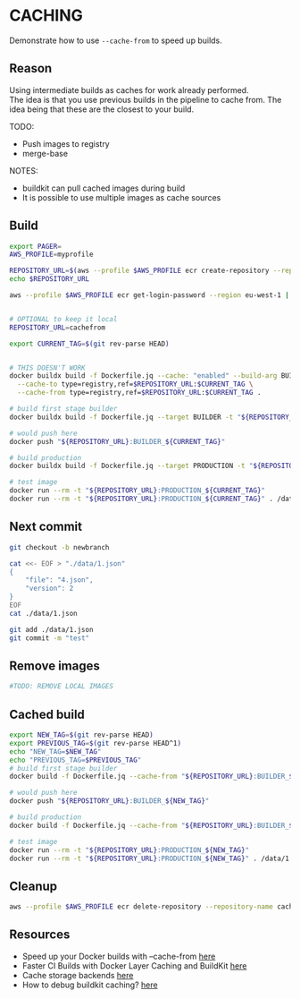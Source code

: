 # CACHING

Demonstrate how to use `--cache-from` to speed up builds.  

## Reason

Using intermediate builds as caches for work already performed.  
The idea is that you use previous builds in the pipeline to cache from.  The idea being that these are the closest to your build.  

TODO:

- Push images to registry
- merge-base

NOTES:

- buildkit can pull cached images during build
- It is possible to use multiple images as cache sources  

## Build

```sh
export PAGER=
AWS_PROFILE=myprofile

REPOSITORY_URL=$(aws --profile $AWS_PROFILE ecr create-repository --repository-name cachefromtest --region eu-west-1 | jq -r .repository.repositoryUri)
echo $REPOSITORY_URL

aws --profile $AWS_PROFILE ecr get-login-password --region eu-west-1 | docker login --username AWS --password-stdin "$REPOSITORY_URL"


# OPTIONAL to keep it local
REPOSITORY_URL=cachefrom

export CURRENT_TAG=$(git rev-parse HEAD)


# THIS DOESN'T WORK
docker buildx build -f Dockerfile.jq --cache: "enabled" --build-arg BUILDKIT_INLINE_CACHE=1 --push -t $REPOSITORY_URL:$CURRENT_TAG \
  --cache-to type=registry,ref=$REPOSITORY_URL:$CURRENT_TAG \
  --cache-from type=registry,ref=$REPOSITORY_URL:$CURRENT_TAG .

# build first stage builder
docker buildx build -f Dockerfile.jq --target BUILDER -t "${REPOSITORY_URL}:BUILDER_${CURRENT_TAG}" .

# would push here
docker push "${REPOSITORY_URL}:BUILDER_${CURRENT_TAG}"

# build production
docker buildx build -f Dockerfile.jq --target PRODUCTION -t "${REPOSITORY_URL}:PRODUCTION_${CURRENT_TAG}" .

# test image
docker run --rm -t "${REPOSITORY_URL}:PRODUCTION_${CURRENT_TAG}"
docker run --rm -t "${REPOSITORY_URL}:PRODUCTION_${CURRENT_TAG}" . /data/1.json
```

## Next commit

```sh
git checkout -b newbranch 

cat <<- EOF > "./data/1.json"
{
    "file": "4.json",
    "version": 2
}
EOF
cat ./data/1.json

git add ./data/1.json 
git commit -m "test"
```

## Remove images

```sh
#TODO: REMOVE LOCAL IMAGES

```

## Cached build

```sh
export NEW_TAG=$(git rev-parse HEAD)
export PREVIOUS_TAG=$(git rev-parse HEAD^1)
echo "NEW_TAG=$NEW_TAG"
echo "PREVIOUS_TAG=$PREVIOUS_TAG"
# build first stage builder
docker build -f Dockerfile.jq --cache-from "${REPOSITORY_URL}:BUILDER_${PREVIOUS_TAG}" --target BUILDER -t "${REPOSITORY_URL}:BUILDER_${NEW_TAG}" .

# would push here
docker push "${REPOSITORY_URL}:BUILDER_${NEW_TAG}"

# build production
docker build -f Dockerfile.jq --cache-from "${REPOSITORY_URL}:BUILDER_${NEW_TAG}" --target PRODUCTION -t "${REPOSITORY_URL}:PRODUCTION_${NEW_TAG}" .

# test image
docker run --rm -t "${REPOSITORY_URL}:PRODUCTION_${NEW_TAG}"
docker run --rm -t "${REPOSITORY_URL}:PRODUCTION_${NEW_TAG}" . /data/1.json
```

## Cleanup

```sh
aws --profile $AWS_PROFILE ecr delete-repository --repository-name cachefromtest --region eu-west-1 --force
```

## Resources

- Speed up your Docker builds with –cache-from [here](https://lipanski.com/posts/speed-up-your-docker-builds-with-cache-from)  
- Faster CI Builds with Docker Layer Caching and BuildKit [here](https://testdriven.io/blog/faster-ci-builds-with-docker-cache/)  
- Cache storage backends [here](https://docs.docker.com/build/building/cache/backends/)
- How to debug buildkit caching? [here](https://forums.docker.com/t/how-to-debug-buildkit-caching/114578)  

